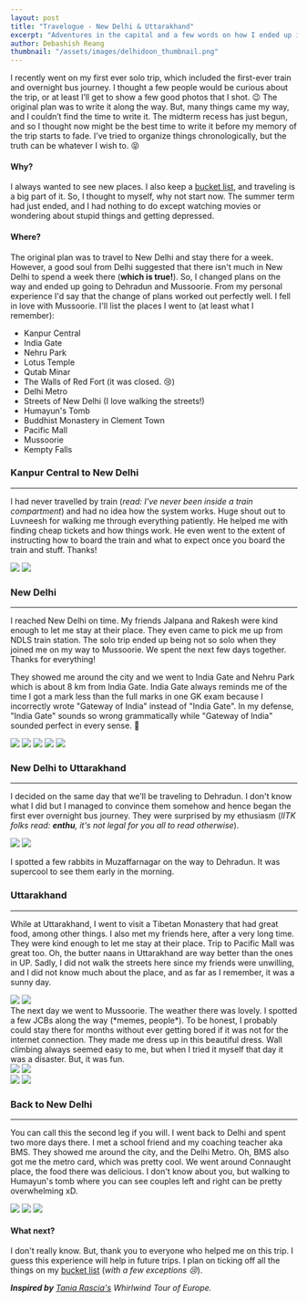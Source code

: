 ```yaml
---
layout: post
title: "Travelogue - New Delhi & Uttarakhand"
excerpt: "Adventures in the capital and a few words on how I ended up in the lap of the mighty Himalayas."
author: Debashish Reang
thumbnail: "/assets/images/delhidoon_thumbnail.png"
---
```

I recently went on my first ever solo trip, which included the first-ever train and overnight bus journey. I thought a few people would be curious about the trip, or at least I’ll get to show a few good photos that I shot. :wink:
The original plan was to write it along the way. But, many things came my way, and I couldn’t find the time to write it. The midterm recess has just begun, and so I thought now might be the best time to write it before my memory of the trip starts to fade.  I’ve tried to organize things chronologically, but the truth can be whatever I wish to. :stuck_out_tongue_closed_eyes:
#### Why?
I always wanted to see new places. I also keep a [bucket list](/bucket), and traveling is a big part of it. So, I thought to myself, why not start now. The summer term had just ended, and I had nothing to do except watching movies or wondering about stupid things and getting depressed.


#### Where?
The original plan was to travel to New Delhi and stay there for a week. However, a good soul from Delhi suggested that there isn't much in New Delhi to spend a week there (**which is true!**). So, I changed plans on the way and ended up going to Dehradun and Mussoorie. From my personal experience I'd say that the change of plans worked out perfectly well. I fell in love with Mussoorie. I'll list the places I went to (at least what I remember):

* Kanpur Central
* India Gate
* Nehru Park
* Lotus Temple
* Qutab Minar
* The Walls of Red Fort (it was closed. :cry:)
* Delhi Metro
* Streets of New Delhi (I love walking the streets!)
* Humayun's Tomb
* Buddhist Monastery in Clement Town
* Pacific Mall
* Mussoorie
* Kempty Falls


### Kanpur Central to New Delhi
---

I had never travelled by train (*read: I've never been inside a train compartment*) and had no idea how the system works. Huge shout out to Luvneesh for walking me through everything patiently. He helped me with finding cheap tickets and how things work. He even went to the extent of instructing how to board the train and what to expect once you board the train and stuff. Thanks!

<div class="cards">
    <img src="https://lh3.googleusercontent.com/W3aERWZXTeRvI5IajgfDwhKSQV38Kx2EmBsjJXq6hOyxgHd67kvzqRjxwWww0gdfC6RHhCitr91gn2dTL4DWU6mTNoIbJ5w67pRC7fgXSE2GbBF5AFymA_5XtPSbn3TxG9_3ou5nbg=w2400">
    <img src="https://lh3.googleusercontent.com/sWCEPHhKmhT_GWu864g9uZwcy1cnidHIlBbIgV7wtPBTxcw5IONYfvYykZXFkSekT4Xb1sx4-oJKJejYRZ2ELUIkNsxfk5O1bqm-GDtoLiVkRgLJ9URqWY05PYK3Q4vDtP28gWnTwQ=w2400">
</div>

### New Delhi
---

I reached New Delhi on time. My friends Jalpana and Rakesh were kind enough to let me stay at their place. They even came to pick me up from NDLS train station. The solo trip ended up being not so solo when they joined me on my way to Mussoorie. We spent the next few days together. Thanks for everything!

They showed me around the city and we went to India Gate and Nehru Park which is about 8 km from India Gate. India Gate always reminds me of the time I got a mark less than the full marks in one GK exam because I incorrectly wrote "Gateway of India" instead of "India Gate". In my defense, "India Gate" sounds so wrong grammatically while "Gateway of India" sounded perfect in every sense. :dancer:
<div class="cards">
    <img src="https://lh3.googleusercontent.com/Rmw1YkVl-iMaXnDQcsRFeJWcnZ7IsdIhXPPUgR00J0Tn7IO3EXmx4X-Ap-g5RvmHQ8UqkQrxFa-YA-rSpLOlIeuUSiXF8ncmzF21Wca0rkAMaM5qutxy20OLLBeHibRLtxZbtdtq_g=w2400">
    <img src="https://lh3.googleusercontent.com/m4G1mHQwwlR6A7Z-bUDoDCCdbaZyx6I_FNkxjw3cRwYOF1wav29vEqwne9k5UKgCRB-h01w3siOgIc8X_ubB-dPWmIJBXTMhN2hklGAee0RUK9VgSpSz9K70gHU33q7QqgtFVY07RQ=w2400">
    <img src="https://lh3.googleusercontent.com/XZ3_eziqmJ6U2KfbROH3dqliwIot-X-01qvEXUT_QNG3U42sh5DyZhy78xPt0QuSU7JmL--HupIUotAV_CqNv7xbKT4y0BjgtILPL0uA1SzqpJRGK8mszHsmCu2O02G3UNaAnxr1gg=w2400">
    <img src="https://lh3.googleusercontent.com/Y04k0uC-MTaHcOeULKfS6D_1YyR7xYcEmC6_dxONkk4KYM-SwKWkeWZLM0dRzwRRKc2RwT7rCg6W-S4j442Jos74CpMY4Ft9SomxKtFSMuDJM_a7O9Tu00qWY1bEXGPBpqtNKsjWew=w2400">
    <img src="https://lh3.googleusercontent.com/AWc37-pP5k2E8aT9l0_zw-VLKVMYwR0b02y9VBPgCnmq6PT5T6ZMZ5zXoJ2obHOiWXRsjIS7EG4Vg4lR6arHpsy7fdpdxV2ThHuMm9W0ZkfkESXfBJYRVNRF3WxRcTHgUz0PL2oX1Q=w2400">
</div>

### New Delhi to Uttarakhand
---
I decided on the same day that we'll be traveling to Dehradun. I don't know what I did but I managed to convince them somehow and hence began the first ever overnight bus journey. They were surprised by my ethusiasm (*IITK folks read: **enthu**, it's not legal for you all to read otherwise*).
<div class="cards">
    <img src="https://lh3.googleusercontent.com/yZFlZSPQ9-u4IiijqjdqEaVz4wHAsIOIipl2vxkFQRRKjsgCUq0bF1uFOrDpUoxhOxE-Yh3YwlfN2Pq8SBRl8iKmMvh4xFy1PZeTq4xcZpbLbzhH4AQvWr4D4ZUXKKJm7_1PY4KNAw=w2400">
    <img src="https://lh3.googleusercontent.com/eOSr-9m-zyDDDoJU_Lpht4k30P4O62-wVIgvYq6Th1D2s6doeLA47X_eaNs6POYGUf3JIurqtd1YyEoeK_dsjRaGVzaH_BLdc-GFpn8fO8yKabzeMY5t_yN4fw5WtL0NgZioBq4XCw=w2400">
</div>

I spotted a few rabbits in Muzaffarnagar on the way to Dehradun. It was supercool to see them early in the morning.

### Uttarakhand
---
While at Uttarakhand, I went to visit a Tibetan Monastery that had great food, among other things. I also met my friends here, after a very long time. They were kind enough to let me stay at their place. Trip to Pacific Mall was great too. Oh, the butter naans in Uttarakhand are way better than the ones in UP. 
Sadly, I did not walk the streets here since my friends were unwilling, and I did not know much about the place, and as far as I remember, it was a sunny day.
<div class="cards">
    <img src="https://lh3.googleusercontent.com/n_g1NLsJ6PeUshuYzTnYUJWruW6VWTxMcJB8R8R-3wtUejX51XOzfHnKXLJqMGAXWl4TAbvG0VUvQFLNNOjSvxro8x7P5GJPDy-XQJVIhynvNrQmDbmKkdtG7O4a2dnHwN42anzagQ=w2400">
    <img src="https://lh3.googleusercontent.com/mOBEQGQEM-ebavTbqgyFX6p94P3Ic_Edl5HDS7pXlyOmvvYnulgasIyKcL43KLZVHRVtDWLlS5TbqZaHPa8ZPB5hDv9iukBvrxS6Zlx2Ymwwoshcov6MyXBUQfeS6Wb_LQ-4wUqxSA=w2400">

</div>
The next day we went to Mussoorie. The weather there was lovely. I spotted a few JCBs along the way (*memes, people*). To be honest, I probably could stay there for months without ever getting bored if it was not for the internet connection. They made me dress up in this beautiful dress. Wall climbing always seemed easy to me, but when I tried it myself that day it was a disaster. But, it was fun.



<div class="cards">
    <img src="https://lh3.googleusercontent.com/4M9jNPBqnWgVEhP8Hw05QWURGnDrpl261PEp-DCXEdG_U-z9qnERomNTxERriIAGiyPzRdVwuGd0DsuWRoTpgEfp1JH26OzjMx5KADqj27Xuep0Y1N6Uq7STCn14xUD8DolP8MKv-A=w2400">
    <img src="https://lh3.googleusercontent.com/wmOz5LFugBWA7QiPbmDRojwjvRxLrxakaBJOeC7cS6DxMZKyCEIrPnqcgkAi3sT5EofKsgUuT6C23umIWjtmjMN0TiHVbD15e9HC5G9pSsCfGGI-pIepntxT1fRrc7sg6tiJzJU1tA=w2400">
</div>
<div class="cards">
    <img
        src="https://lh3.googleusercontent.com/cQwqAa8ujUfLwiUrw3-nCiEIFUKXFGjA4Cr49__cnKQ4_YLotckNoiWlBdW77bgwnA7x0jrACPD_rxNOVE8hZjNlUFLTxIn_v790jOIDjKwwhPm5w51ttbW1Q88EEPpFg8JIS4goHw=w2400">
    <img src="https://lh3.googleusercontent.com/iPS8-gIjgj-FtaVGuYK2L8Gkonc6oAoRHeOL8qScB9w5Tw-B81yNfFeG-qUoiXOd_5Dqs4Sy0oEbnZFQS7C0cMXUyaQfVwFNLtXMwPw6UKjLyNJrZDVKZ9qWsQGkPnCcvUMuNigkyQ=w2400">
</div>

### Back to New Delhi
---
You can call this the second leg if you will. I went back to Delhi and spent two more days there. I met a school friend and my coaching teacher aka BMS. They showed me around the city, and the Delhi Metro. Oh, BMS also got me the metro card, which was pretty cool. We went around Connaught place, the food there was delicious. I don't know about you, but walking to Humayun's tomb where you can see couples left and right can be pretty overwhelming xD.

<div class="cards">
    <img src="https://lh3.googleusercontent.com/OTrBbBH1tsyAtS-ZBb7isQm9Ru5I4APbQjxDWCkDvbHyXaHhyRrw8cl4rqQYSC5GFZEIKY7IOKcIwtJW6LKAQY_uRAsLVCmrUvVb6zDl1zHSng7VvKxJ2G_LUYtung5scjkHSRmScg=w2400">
    <img src="https://lh3.googleusercontent.com/YZglwpxrlzG8wXHrM4cbk8tXL6AnLia5rEOpU7Gz-JL-CfsMl5njvBONDG37hlXbrR1vHP5U-Dh161BNH8gK0TB4rh7zfugfXQVgySXjNtK7W9-QiUkgPOhLFV3oary6VlFeonDnvA=w2400">
    <img src="https://lh3.googleusercontent.com/N5DJDME5YwzRMrPzW3H60CvzQ3ZXWWsD6l8X6CeKL5OukUk0hZmHR6QJAG8fygnmhc510Vn_kTT4XaVGt5cujUBU4ew7i4j0oaXqmSar-lCXHkbz8-rDsGffp8OQkJyEt92cxAaoRw=w2400">
</div>

#### What next?
I don't really know. But, thank you to everyone who helped me on this trip. I guess this experience will help in future trips. I plan on ticking off all the things on my [bucket list](/bucket) (*with a few exceptions :cry:*).

***Inspired by** [Tania Rascia's](https://www.taniarascia.com/europe/) Whirlwind Tour of Europe.*